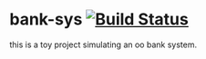 # bank-sys [![Build Status](https://travis-ci.org/lincolnrocha/bank-sys.svg?branch=master)](https://travis-ci.org/lincolnrocha/bank-sys)
this is a toy project simulating an oo bank system.
